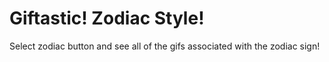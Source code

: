# Giftastic! Zodiac Style!
Select zodiac button and see all of the gifs associated with the zodiac sign!
